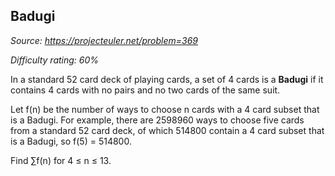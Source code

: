 Badugi
------

*Source: https://projecteuler.net/problem=369*


*Difficulty rating: 60%*

In a standard 52 card deck of playing cards, a set of 4 cards is a
**Badugi** if it contains 4 cards with no pairs and no two cards of the
same suit.

Let f(n) be the number of ways to choose n cards with a 4 card subset
that is a Badugi. For example, there are 2598960 ways to choose five
cards from a standard 52 card deck, of which 514800 contain a 4 card
subset that is a Badugi, so f(5) = 514800.

Find ∑f(n) for 4 ≤ n ≤ 13.

